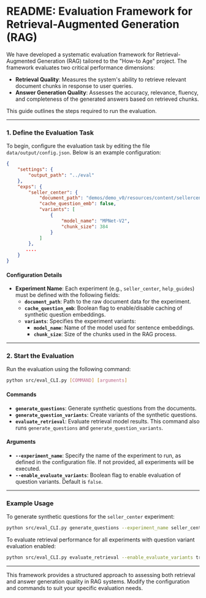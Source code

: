 
# README: Evaluation Framework for Retrieval-Augmented Generation (RAG)

We have developed a systematic evaluation framework for Retrieval-Augmented Generation (RAG) tailored to the "How-to Age" project. The framework evaluates two critical performance dimensions:

- **Retrieval Quality**: Measures the system's ability to retrieve relevant document chunks in response to user queries.
- **Answer Generation Quality**: Assesses the accuracy, relevance, fluency, and completeness of the generated answers based on retrieved chunks.

This guide outlines the steps required to run the evaluation.

---

### 1. Define the Evaluation Task

To begin, configure the evaluation task by editing the file `data/output/config.json`. Below is an example configuration:

```json
{
    "settings": {
        "output_path": "../eval"
    },
    "exps": {
        "seller_center": {
            "document_path": "demos/demo_v0/resources/content/sellercenter_crawled_data.json",
            "cache_question_emb": false,
            "variants": [
                {
                    "model_name": "MPNet-V2",
                    "chunk_size": 384
                }
            ]
        },
       ....
    }
}
```

#### Configuration Details

- **Experiment Name**: Each experiment (e.g., `seller_center`, `help_guides`) must be defined with the following fields:
  - **`document_path`**: Path to the raw document data for the experiment.
  - **`cache_question_emb`**: Boolean flag to enable/disable caching of synthetic question embeddings.
  - **`variants`**: Specifies the experiment variants:
    - **`model_name`**: Name of the model used for sentence embeddings.
    - **`chunk_size`**: Size of the chunks used in the RAG process.

---

### 2. Start the Evaluation

Run the evaluation using the following command:

```bash
python src/eval_CLI.py [COMMAND] [arguments]
```

#### Commands

- **`generate_questions`**: Generate synthetic questions from the documents.
- **`generate_question_variants`**: Create variants of the synthetic questions.
- **`evaluate_retrieval`**: Evaluate retrieval model results. This command also runs `generate_questions` and `generate_question_variants`.

#### Arguments

- **`--experiment_name`**: Specify the name of the experiment to run, as defined in the configuration file. If not provided, all experiments will be executed.
- **`--enable_evaluate_variants`**: Boolean flag to enable evaluation of question variants. Default is `false`.

---

### Example Usage

To generate synthetic questions for the `seller_center` experiment:

```bash
python src/eval_CLI.py generate_questions --experiment_name seller_center
```

To evaluate retrieval performance for all experiments with question variant evaluation enabled:

```bash
python src/eval_CLI.py evaluate_retrieval --enable_evaluate_variants true
```

---

This framework provides a structured approach to assessing both retrieval and answer generation quality in RAG systems. Modify the configuration and commands to suit your specific evaluation needs.
